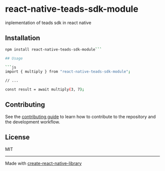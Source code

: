 # react-native-teads-sdk-module

inplementation of teads sdk in react native

## Installation

````sh
npm install react-native-teads-sdk-module```

## Usage

```js
import { multiply } from "react-native-teads-sdk-module";

// ...

const result = await multiply(3, 7);
````

## Contributing

See the [contributing guide](CONTRIBUTING.md) to learn how to contribute to the repository and the development workflow.

## License

MIT

---

Made with [create-react-native-library](https://github.com/callstack/react-native-builder-bob)
